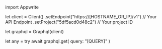 import Appwrite

let client = Client()
    .setEndpoint("https://[HOSTNAME_OR_IP]/v1") // Your API Endpoint
    .setProject("5df5acd0d48c2") // Your project ID

let graphql = Graphql(client)

let any = try await graphql.get(
    query: "[QUERY]"
)


